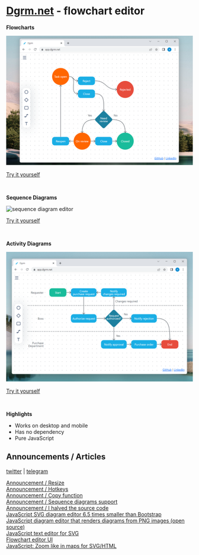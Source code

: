 # [Dgrm.net](https://app.dgrm.net "Flowchart editor") - flowchart editor

**Flowcharts**    

<img src="https://raw.githubusercontent.com/AlexeyBoiko/DgrmJS/doc/img/flowchart.png" alt="Flowchart editor" width="600"/>

[Try it yourself](https://app.dgrm.net/?k=20230222452afb)

<br />

**Sequence Diagrams**

<img src="https://github.com/AlexeyBoiko/DgrmJS/blob/doc/img/sequence-diagrams.gif" alt="sequence diagram editor" width="600"/>

[Try it yourself](https://app.dgrm.net/?k=202302ba45529b)

<br />

**Activity Diagrams**

<img src="https://github.com/AlexeyBoiko/DgrmJS/blob/doc/img/activity-diagram.png" alt="activity diagram editor" width="600"/>

[Try it yourself](https://app.dgrm.net/?k=202302bd958e50)

<br />

**Highlights**
- Works on desktop and mobile
- Has no dependency
- Pure JavaScript





## Announcements / Articles
[twitter](https://twitter.com/boyko_tech) | [telegram](https://t.me/dgrm_net)
  
  
[Announcement / Resize](https://alexey-boyko.medium.com/flowchart-editor-dgrm-net-announcement-resize-ee6b0bd33382)  
[Announcement / Hotkeys](https://alexey-boyko.medium.com/flowchart-editor-dgrm-net-announcement-hotkeys-e312d0e613e3)  
[Announcement / Copy function](https://itnext.io/flowchart-editor-dgrm-net-announcement-copy-function-819f883053bd)  
[Announcement / Sequence diagrams support](https://alexey-boyko.medium.com/flowchart-editor-dgrm-net-announcement-sequence-diagrams-support-dc62b9a3e095)  
[Announcement / I halved the source code](https://itnext.io/flowchart-editor-dgrm-net-announcement-i-halved-the-source-code-e9d94822cd8a)  
[JavaScript SVG diagram editor 6.5 times smaller than Bootstrap](https://alexey-boyko.medium.com/javascript-svg-diagram-editor-which-weighs-6-5-less-than-bootstrap-open-source-library-b753feaaf835 "JavaScript SVG diagram editor 6.5 times smaller than Bootstrap")  
[JavaScript diagram editor that renders diagrams from PNG images (open source)](https://medium.com/codex/javascript-diagram-editor-that-renders-diagrams-from-png-images-open-source-d1de0f053088 "JavaScript diagram editor that renders diagrams from PNG images (open source)")  
[JavaScript text editor for SVG](https://alexey-boyko.medium.com/javascript-text-editor-for-svg-6881f670d432)  
[Flowchart editor UI](https://alexey-boyko.medium.com/flowchart-editor-ui-a8face0729d0)  
[JavaScript: Zoom like in maps for SVG/HTML](https://alexey-boyko.medium.com/javascript-zoom-like-in-maps-for-svg-html-89c0df016d8d)
